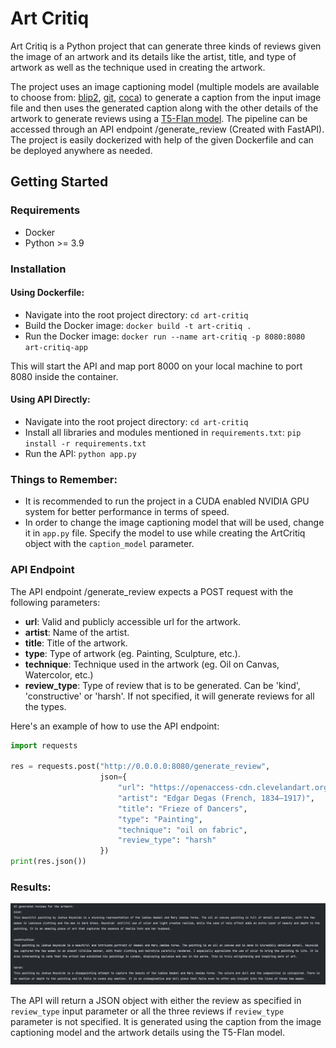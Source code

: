 # Art Critiq

Art Critiq is a Python project that can generate three kinds of reviews given the image of an artwork and its details
like the artist, title, and type of artwork as well as the technique used in creating the artwork.

The project uses an image captioning model (multiple models are available to choose
from: [blip2](https://arxiv.org/abs/2301.12597), [git](https://arxiv.org/abs/2205.14100), [coca](https://arxiv.org/abs/2103.00020))
to generate a caption from the input image file and then uses the generated caption along with
the other details of the artwork to generate reviews using a [T5-Flan model](https://arxiv.org/abs/2210.11416).
The pipeline can be accessed through an API endpoint /generate_review (Created with FastAPI). The project is easily
dockerized with help of the
given Dockerfile and can be deployed anywhere as needed.

## Getting Started

### Requirements

- Docker
- Python >= 3.9

### Installation

#### Using Dockerfile:

- Navigate into the root project directory: ``cd art-critiq``
- Build the Docker image: ``docker build -t art-critiq .``
- Run the Docker image: ``docker run --name art-critiq -p 8080:8080 art-critiq-app``

This will start the API and map port 8000 on your local machine to port 8080 inside the container.

#### Using API Directly:

- Navigate into the root project directory: ``cd art-critiq``
- Install all libraries and modules mentioned in ``requirements.txt``: `pip install -r requirements.txt`
- Run the API: ``python app.py``

### Things to Remember:

- It is recommended to run the project in a CUDA enabled NVIDIA GPU system for better performance in terms of speed.
- In order to change the image captioning model that will be used, change it in `app.py` file. Specify the model to use
  while creating the ArtCritiq object with the `caption_model` parameter.

### API Endpoint

The API endpoint /generate_review expects a POST request with the following parameters:

- **url**: Valid and publicly accessible url for the artwork.
- **artist**: Name of the artist.
- **title**: Title of the artwork.
- **type**: Type of artwork (eg. Painting, Sculpture, etc.).
- **technique**: Technique used in the artwork (eg. Oil on Canvas, Watercolor, etc.)
- **review_type**: Type of review that is to be generated. Can be 'kind', 'constructive' or 'harsh'. If not
  specified, it will generate reviews for all the types.

Here's an example of how to use the API endpoint:

```python 
import requests

res = requests.post("http://0.0.0.0:8080/generate_review",
                    json={
                        "url": "https://openaccess-cdn.clevelandart.org/1946.83/1946.83_web.jpg",
                        "artist": "Edgar Degas (French, 1834–1917)",
                        "title": "Frieze of Dancers",
                        "type": "Painting",
                        "technique": "oil on fabric",
                        "review_type": "harsh"
                    })
print(res.json())
```

### Results:

![Results from model](./art-critiq.png)

The API will return a JSON object with either the review as specified in `review_type` input parameter or all the three
reviews if `review_type` parameter is not specified. It is generated using the caption from the image captioning model
and the
artwork details using the T5-Flan model.

